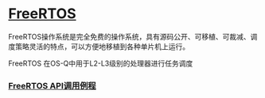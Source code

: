 ﻿# [FreeRTOS](https://github.com/OS-Q/RTQ)

FreeRTOS操作系统是完全免费的操作系统，具有源码公开、可移植、可裁减、调度策略灵活的特点，可以方便地移植到各种单片机上运行。

FreeRTOS 在OS-Q中用于L2-L3级别的处理器进行任务调度

### [FreeRTOS API调用例程](https://github.com/OS-Q/FreeRTOS)
